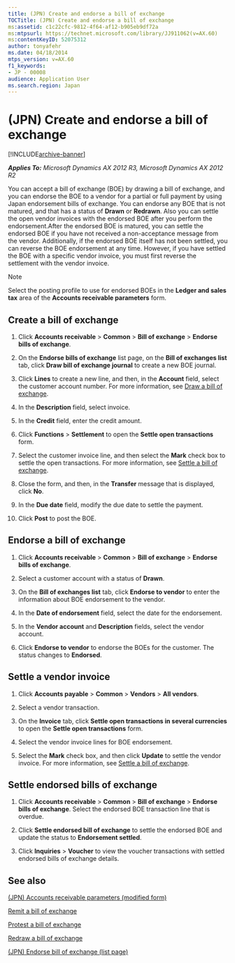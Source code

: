 ```yaml
---
title: (JPN) Create and endorse a bill of exchange
TOCTitle: (JPN) Create and endorse a bill of exchange
ms:assetid: c1c22cfc-9812-4f64-af12-b905eb9df72a
ms:mtpsurl: https://technet.microsoft.com/library/JJ911062(v=AX.60)
ms:contentKeyID: 52075312
author: tonyafehr
ms.date: 04/18/2014
mtps_version: v=AX.60
f1_keywords:
- JP - 00008
audience: Application User
ms.search.region: Japan
---
```


# (JPN) Create and endorse a bill of exchange 


[!INCLUDE[archive-banner](includes/archive-banner.md)]


_**Applies To:** Microsoft Dynamics AX 2012 R3, Microsoft Dynamics AX 2012 R2_

You can accept a bill of exchange (BOE) by drawing a bill of exchange, and you can endorse the BOE to a vendor for a partial or full payment by using Japan endorsement bills of exchange. You can endorse any BOE that is not matured, and that has a status of **Drawn** or **Redrawn**. Also you can settle the open vendor invoices with the endorsed BOE after you perform the endorsement.After the endorsed BOE is matured, you can settle the endorsed BOE if you have not received a non-acceptance message from the vendor. Additionally, if the endorsed BOE itself has not been settled, you can reverse the BOE endorsement at any time. However, if you have settled the BOE with a specific vendor invoice, you must first reverse the settlement with the vendor invoice.


> [!NOTE]
> <P>Select the posting profile to use for endorsed BOEs in the <STRONG>Ledger and sales tax</STRONG> area of the <STRONG>Accounts receivable parameters</STRONG> form.</P>



## Create a bill of exchange

1.  Click **Accounts receivable** \> **Common** \> **Bill of exchange** \> **Endorse bills of exchange**.

2.  On the **Endorse bills of exchange** list page, on the **Bill of exchanges list** tab, click **Draw bill of exchange journal** to create a new BOE journal.

3.  Click **Lines** to create a new line, and then, in the **Account** field, select the customer account number. For more information, see [Draw a bill of exchange](draw-a-bill-of-exchange.md).

4.  In the **Description** field, select invoice.

5.  In the **Credit** field, enter the credit amount.

6.  Click **Functions** \> **Settlement** to open the **Settle open transactions** form.

7.  Select the customer invoice line, and then select the **Mark** check box to settle the open transactions. For more information, see [Settle a bill of exchange](settle-a-bill-of-exchange.md).

8.  Close the form, and then, in the **Transfer** message that is displayed, click **No**.

9.  In the **Due date** field, modify the due date to settle the payment.

10. Click **Post** to post the BOE.

## Endorse a bill of exchange

1.  Click **Accounts receivable** \> **Common** \> **Bill of exchange** \> **Endorse bills of exchange**.

2.  Select a customer account with a status of **Drawn**.

3.  On the **Bill of exchanges list** tab, click **Endorse to vendor** to enter the information about BOE endorsement to the vendor.

4.  In the **Date of endorsement** field, select the date for the endorsement.

5.  In the **Vendor account** and **Description** fields, select the vendor account.

6.  Click **Endorse to vendor** to endorse the BOEs for the customer. The status changes to **Endorsed**.

## Settle a vendor invoice

1.  Click **Accounts payable** \> **Common** \> **Vendors** \> **All vendors**.

2.  Select a vendor transaction.

3.  On the **Invoice** tab, click **Settle open transactions in several currencies** to open the **Settle open transactions** form.

4.  Select the vendor invoice lines for BOE endorsement.

5.  Select the **Mark** check box, and then click **Update** to settle the vendor invoice. For more information, see [Settle a bill of exchange](settle-a-bill-of-exchange.md).

## Settle endorsed bills of exchange

1.  Click **Accounts receivable** \> **Common** \> **Bill of exchange** \> **Endorse bills of exchange**. Select the endorsed BOE transaction line that is overdue.

2.  Click **Settle endorsed bill of exchange** to settle the endorsed BOE and update the status to **Endorsement settled**.

3.  Click **Inquiries** \> **Voucher** to view the voucher transactions with settled endorsed bills of exchange details.

## See also

[(JPN) Accounts receivable parameters (modified form)](https://technet.microsoft.com/library/jj664964\(v=ax.60\))

[Remit a bill of exchange](remit-a-bill-of-exchange.md)

[Protest a bill of exchange](protest-a-bill-of-exchange.md)

[Redraw a bill of exchange](redraw-a-bill-of-exchange.md)

[(JPN) Endorse bill of exchange (list page)](https://technet.microsoft.com/library/jj911067\(v=ax.60\))

  



